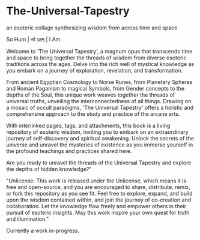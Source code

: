 # The-Universal-Tapestry
an esoteric collage synthesizing wisdom from across time and space
  
  
So Hum | सो ऽहम् | I Am  
  
  
Welcome to 'The Universal Tapestry', a magnum opus that transcends time and space to bring together the threads of wisdom from diverse esoteric traditions across the ages. 
Delve into the rich well of mystical knowledge as you embark on a journey of exploration, revelation, and transformation. 

From ancient Egyptian Cosmology to Norse Runes, from Planetary Spheres and Roman Paganism to magical Symbols, from Gender concepts to the depths of the Soul, this unique work weaves together the threads of universal truths, unveiling the interconnectedness of all things. 
Drawing on a mosaic of occult paradigms, 'The Universal Tapestry' offers a holistic and comprehensive approach to the study and practice of the arcane arts. 

With interlinked pages, tags, and attachments, this book is a living repository of esoteric wisdom, inviting you to embark on an extraordinary journey of self-discovery and spiritual awakening. Unlock the secrets of the universe and unravel the mysteries of existence as you immerse yourself in the profound teachings and practices shared here. 

Are you ready to unravel the threads of the Universal Tapestry and explore the depths of hidden knowledge?"


"Unlicense: This work is released under the Unlicense, which means it is free and open-source, and you are encouraged to share, distribute, remix, or fork this repository as you see fit. Feel free to explore, expand, and build upon the wisdom contained within, and join the journey of co-creation and collaboration. Let the knowledge flow freely and empower others in their pursuit of esoteric insights. May this work inspire your own quest for truth and illumination."  
  
  Currently a work in-progress.
